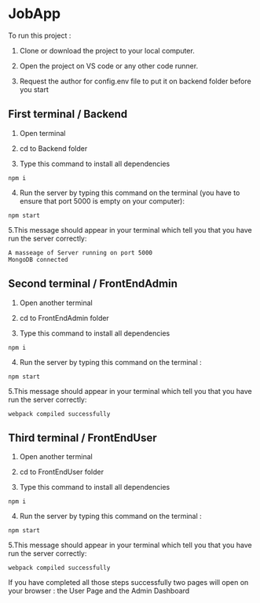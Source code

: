 # JobApp

To run this project :

1. Clone or download the project to your local computer.
   
2. Open the project on VS code or any other code runner.

3. Request the author for config.env file to put it on backend folder before you start

## First terminal / Backend

1. Open terminal

2. cd to Backend folder

3. Type this command to install all dependencies
```
npm i
```
4. Run the server by typing this command on the terminal (you have to ensure that port 5000 is empty on your computer):
```
npm start
```
5.This message should appear in your terminal which tell you that you have run the server correctly:
```
A masseage of Server running on port 5000
MongoDB connected
```

## Second terminal / FrontEndAdmin

1. Open another terminal

2. cd to FrontEndAdmin folder

3. Type this command to install all dependencies
```
npm i
```
4. Run the server by typing this command on the terminal :
```
npm start
```
5.This message should appear in your terminal which tell you that you have run the server correctly:
```
webpack compiled successfully
```

## Third terminal / FrontEndUser

1. Open another terminal

2. cd to FrontEndUser folder

3. Type this command to install all dependencies
```
npm i
```
4. Run the server by typing this command on the terminal :
```
npm start
```
5.This message should appear in your terminal which tell you that you have run the server correctly:
```
webpack compiled successfully
```

If you have completed all those steps successfully two pages will open on your browser : the User Page and the Admin Dashboard


